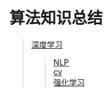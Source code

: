 算法知识总结
====
>[深度学习](https://github.com/ligejiushi666/ligejiushi666.github.io/tree/main/%E6%B7%B1%E5%BA%A6%E5%AD%A6%E4%B9%A0/)
>>[NLP](https://github.com/ligejiushi666/ligejiushi666.github.io/blob/main/%E6%B7%B1%E5%BA%A6%E5%AD%A6%E4%B9%A0/NLP/)\
>>[cv](https://github.com/ligejiushi666/ligejiushi666.github.io/tree/main/%E6%B7%B1%E5%BA%A6%E5%AD%A6%E4%B9%A0/CV)\
>[强化学习](https://github.com/ligejiushi666/ligejiushi666.github.io/tree/main/%E5%BC%BA%E5%8C%96%E5%AD%A6%E4%B9%A0)
